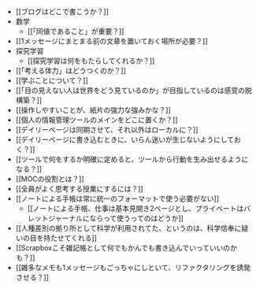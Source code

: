 - [[ブログはどこで書こうか？]]
- 数学
	- [[「同値であること」が重要？]]
- [[1メッセージにまとまる前の文章を置いておく場所が必要？]]
- 探究学習
	- [[探究学習は何をもたらしてくれるか？]]
- [[「考える体力」はどうつくのか？]]
- [[学ぶことについて？]]
- [[「目の見えない人は世界をどう見ているのか」が目指しているのは感覚の脱構築？]]
- [[操作しやすいことが、紙片の強力な強みかな？]]
- [[個人の情報管理ツールのメインをどこに置くか？]]
- [[デイリーページは同期させて、それ以外はローカルに？]]
- [[デイリーページに書き込むときに、いらん迷いが生じないようにしておく？]]
- [[ツールで何をするか明確に定めると、ツールから行動を生み出せるようになる？]]
- [[MOCの役割とは？]]
- [[全員がよく思考する授業にするには？]]
- [[ノートによる手帳は常に統一のフォーマットで使う必要がない]]
	- [[ノートによる手帳、仕事は基本見開き2ページとし、プライベートはバレットジャーナルにならって使うってのはどうか]]
- [[人種差別の拠り所として科学が利用されてた、というのは、科学信奉に疑いの目を持たせてくれる]]
- [[Scrapboxこそ雑記帳として何でもかんでも書き込んでいっていいのかも？]]
- [[雑多なメモも1メッセージもごっちゃにしといて、リファクタリングを誘発させる？]]
